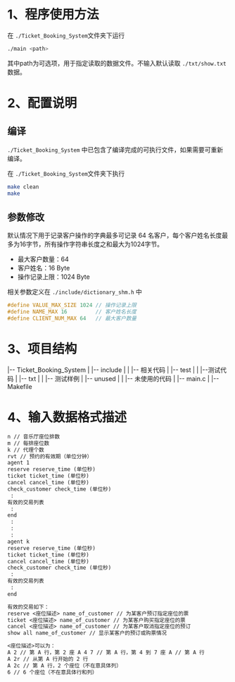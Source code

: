 # 1、程序使用方法

在 `./Ticket_Booking_System`文件夹下运行

```bash
./main <path>
```

其中path为可选项，用于指定读取的数据文件。不输入默认读取 `./txt/show.txt` 数据。

# 2、配置说明

## 编译

`./Ticket_Booking_System` 中已包含了编译完成的可执行文件，如果需要可重新编译。

在 `./Ticket_Booking_System`文件夹下执行

```bash
make clean
make
```

## 参数修改

默认情况下用于记录客户操作的字典最多可记录 64 名客户，每个客户姓名长度最多为16字节，所有操作字符串长度之和最大为1024字节。

+ 最大客户数量：64
+ 客户姓名：16 Byte
+ 操作记录上限：1024 Byte

相关参数定义在 `./include/dictionary_shm.h` 中

```C
#define VALUE_MAX_SIZE 1024	// 操作记录上限
#define NAME_MAX 16			// 客户姓名长度
#define CLIENT_NUM_MAX 64	// 最大客户数量
```

# 3、项目结构

|-- Ticket_Booking_System
|    |-- include
|    |    |-- 相关代码
|    |-- test
|    |    |--测试代码
|    |-- txt
|    |    |-- 测试样例
|    |-- unused
|    |    |-- 未使用的代码
|    |-- main.c
|    |-- Makefile

# 4、输入数据格式描述

```txt
n // 音乐厅座位排数
m // 每排座位数
k // 代理个数
rvt // 预约的有效期（单位分钟）
agent 1
reserve reserve_time (单位秒) 
ticket ticket_time (单位秒) 
cancel cancel_time (单位秒) 
check_customer check_time (单位秒) 
 : 
有效的交易列表 
 :
end 
 : 
 : 
 : 
agent k 
reserve reserve_time (单位秒) 
ticket ticket_time (单位秒) 
cancel cancel_time (单位秒) 
check_customer check_time (单位秒) 
 : 
有效的交易列表 
 : 
end

有效的交易如下：
reserve <座位描述> name_of_customer // 为某客户预订指定座位的票 
ticket <座位描述> name_of_customer // 为某客户购买指定座位的票 
cancel <座位描述> name_of_customer // 为某客户取消指定座位的预订 
show all name_of_customer // 显示某客户的预订或购票情况

<座位描述>可以为：
A 2 // 第 A 行，第 2 座 A 4 7 // 第 A 行，第 4 到 7 座 A // 第 A 行
A 2r // 从第 A 行开始的 2 行
A 2c // 第 A 行，2 个座位（不在意具体列）
6 // 6 个座位（不在意具体行和列）

```
